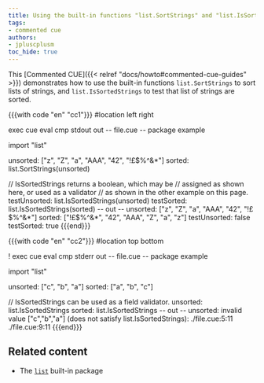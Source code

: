 ```yaml
---
title: Using the built-in functions "list.SortStrings" and "list.IsSortedStrings" to sort and test lists of strings
tags:
- commented cue
authors:
- jpluscplusm
toc_hide: true
---
```


This [Commented CUE]({{< relref "docs/howto#commented-cue-guides" >}})
demonstrates how to use the built-in functions `list.SortStrings` to sort lists
of strings, and `list.IsSortedStrings` to test that list of strings are sorted.

{{{with code "en" "cc1"}}}
#location left right

exec cue eval
cmp stdout out
-- file.cue --
package example

import "list"

unsorted: ["z", "Z", "a", "AAA", "42", "!£$%^&*"]
sorted: list.SortStrings(unsorted)

// IsSortedStrings returns a boolean, which may be
// assigned as shown here, or used as a validator
// as shown in the other example on this page.
testUnsorted: list.IsSortedStrings(unsorted)
testSorted:   list.IsSortedStrings(sorted)
-- out --
unsorted: ["z", "Z", "a", "AAA", "42", "!£$%^&*"]
sorted: ["!£$%^&*", "42", "AAA", "Z", "a", "z"]
testUnsorted: false
testSorted:   true
{{{end}}}

{{{with code "en" "cc2"}}}
#location top bottom

! exec cue eval
cmp stderr out
-- file.cue --
package example

import "list"

unsorted: ["c", "b", "a"]
sorted: ["a", "b", "c"]

// IsSortedStrings can be used as a field validator.
unsorted: list.IsSortedStrings
sorted:   list.IsSortedStrings
-- out --
unsorted: invalid value ["c","b","a"] (does not satisfy list.IsSortedStrings):
    ./file.cue:5:11
    ./file.cue:9:11
{{{end}}}

## Related content

- The [`list`](https://pkg.go.dev/cuelang.org/go/pkg/list) built-in package
